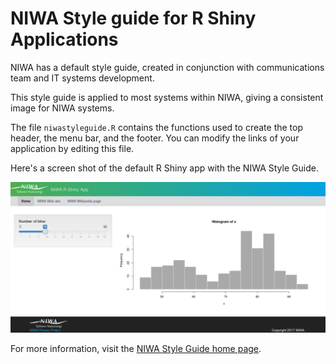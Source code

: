 # NIWA Style guide for R Shiny Applications

NIWA has a default style guide, created in conjunction with communications team and IT systems development.

This style guide is applied to most systems within NIWA, giving a consistent image for NIWA systems.

The file `niwastyleguide.R` contains the functions used to create the top header, the menu bar, and the footer.
You can modify the links of your application by editing this file.

Here's a screen shot of the default R Shiny app with the NIWA Style Guide.

![Screen shot of the default R Shiny app with the NIWA Style Guide](screenshot.png)

For more information, visit the [NIWA Style Guide home page](https://styles.niwa.co.nz/).
